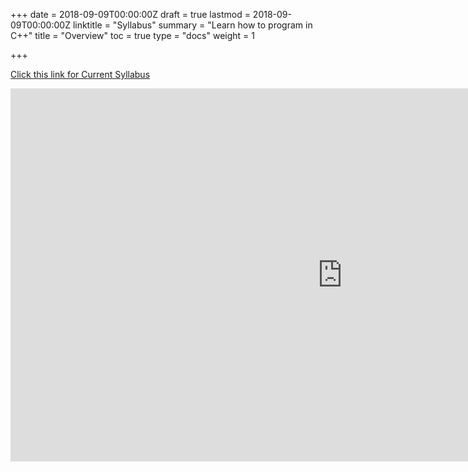 +++
date = 2018-09-09T00:00:00Z
draft = true
lastmod = 2018-09-09T00:00:00Z
linktitle = "Syllabus"
summary = "Learn how to program in C++"
title = "Overview"
toc = true
type = "docs"
weight = 1

+++

[Click this link for Current Syllabus](/files/NouhadRizk_Syllabus_COSC2430_Fall2020_online%20(1).pdf)


<iframe width="1061" height="597" src="https://www.youtube.com/embed/9H0A6CsAGug" frameborder="0" allow="accelerometer; autoplay; encrypted-media; gyroscope; picture-in-picture" allowfullscreen></iframe>